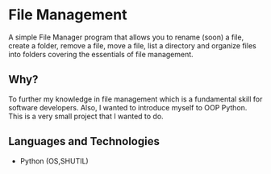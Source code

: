 # File Management
A simple File Manager program that allows you to rename (soon) a file, create a folder, remove a file, move a file, list a directory and organize files into folders covering the essentials of file management.

## Why?
To further my knowledge in file management which is a fundamental skill for software developers. Also, I wanted to introduce myself to OOP Python. This is a very small project that I wanted to do.

## Languages and Technologies
- Python (OS,SHUTIL)
